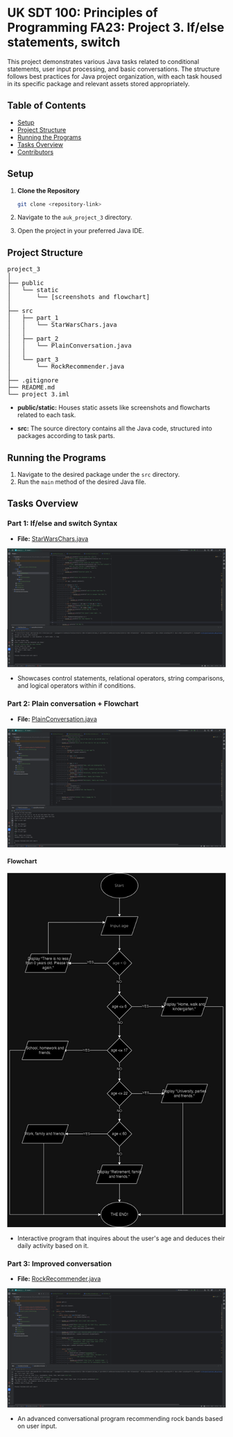 # UK SDT 100: Principles of Programming FA23: Project 3. If/else statements, switch

This project demonstrates various Java tasks related to conditional statements, user input processing, and basic conversations. The structure follows best practices for Java project organization, with each task housed in its specific package and relevant assets stored appropriately.

## Table of Contents

- [Setup](#setup)
- [Project Structure](#project-structure)
- [Running the Programs](#running-the-programs)
- [Tasks Overview](#tasks-overview)
- [Contributors](#contributors)

## Setup

1. **Clone the Repository**
    ```bash
    git clone <repository-link>
    ```

2. Navigate to the `auk_project_3` directory.

3. Open the project in your preferred Java IDE.

## Project Structure

<pre>
project_3
│
├── public
│   └── static
│       └── [screenshots and flowchart]
│
├── src
│   ├── part_1
│   │   └── StarWarsChars.java
│   │
│   ├── part_2
│   │   └── PlainConversation.java
│   │
│   └── part_3
│       └── RockRecommender.java
│
├── .gitignore
├── README.md
└── project_3.iml
</pre>

- **public/static:** Houses static assets like screenshots and flowcharts related to each task.

- **src:** The source directory contains all the Java code, structured into packages according to task parts.

## Running the Programs

1. Navigate to the desired package under the `src` directory.
2. Run the `main` method of the desired Java file.

## Tasks Overview

### Part 1: If/else and switch Syntax

- **File:** [StarWarsChars.java](src/part_1/StarWarsChars.java)

![Part 1.1. Screenshot: Console output for StarWarsChars.java](public/static/part_1_1_console_output_for_StarWarsChars.png)

- Showcases control statements, relational operators, string comparisons, and logical operators within if conditions.

### Part 2: Plain conversation + Flowchart

- **File:** [PlainConversation.java](src/part_2/PlainConversation.java)

![Part 2.1. Screenshot: Console output for PlainConversation.java](public/static/part_2_1_console_output_for_PlainConversation.png)

#### Flowchart
![Part 2.2. Screenshot: Flowchart](public/static/project_3_part_2_flowchart.jpg)

- Interactive program that inquires about the user's age and deduces their daily activity based on it.

### Part 3: Improved conversation

- **File:** [RockRecommender.java](src/part_3/RockRecommender.java)

![Part 3.1. Screenshot: Console output for RockRecommender.java](public/static/part_3_1_console_output_for_RockRecommender.png)

- An advanced conversational program recommending rock bands based on user input.